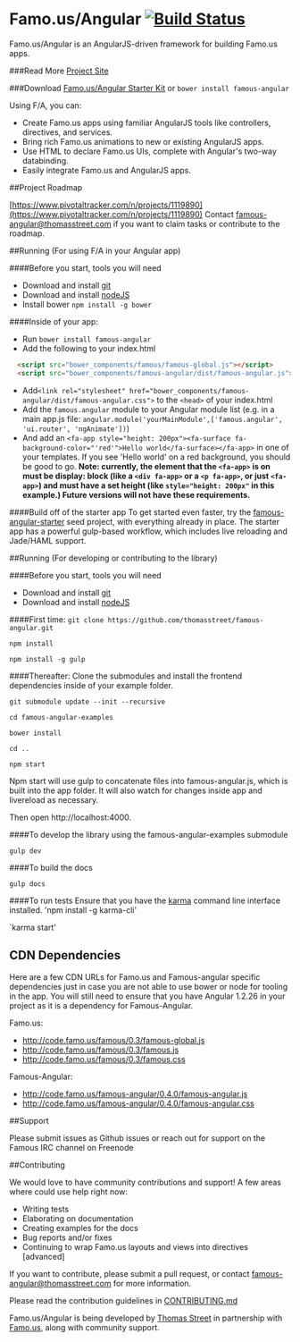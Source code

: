 # Famo.us/Angular [![Build Status](https://travis-ci.org/Famous/famous-angular.svg?branch=master)](https://travis-ci.org/Famous/famous-angular)

Famo.us/Angular is an AngularJS-driven framework for building Famo.us apps.

###Read More
[Project Site](https://famo.us/angular)

###Download
[Famo.us/Angular Starter Kit](http://code.famo.us/famous-angular/latest/famous-angular-starter-kit.zip?src=github-readme)
  or
`bower install famous-angular`


Using F/A, you can:
* Create Famo.us apps using familiar AngularJS tools like controllers, directives, and services.
* Bring rich Famo.us animations to new or existing AngularJS apps.
* Use HTML to declare Famo.us UIs, complete with Angular's two-way databinding.
* Easily integrate Famo.us and AngularJS apps.


##Project Roadmap

[https://www.pivotaltracker.com/n/projects/1119890](https://www.pivotaltracker.com/n/projects/1119890)
Contact [famous-angular@thomasstreet.com](mailto:famous-angular@thomasstreet.com) if you want to claim tasks or contribute to the roadmap.


##Running (For using F/A in your Angular app)

####Before you start, tools you will need
* Download and install [git](http://git-scm.com/downloads)
* Download and install [nodeJS](http://nodejs.org/download/)
* Install bower `npm install -g bower`

####Inside of your app:
* Run `bower install famous-angular`
* Add the following to your index.html
```html
  <script src="bower_components/famous/famous-global.js"></script>
  <script src="bower_components/famous-angular/dist/famous-angular.js"></script>
```
* Add`<link rel="stylesheet" href="bower_components/famous-angular/dist/famous-angular.css">` to the `<head>` of your index.html
* Add the `famous.angular` module to your Angular module list (e.g. in a main app.js file: `angular.module('yourMainModule',['famous.angular', 'ui.router', 'ngAnimate'])`)
* And add an `<fa-app style="height: 200px"><fa-surface fa-background-color="'red'">Hello world</fa-surface></fa-app>` in one of your templates.  If you see 'Hello world' on a red background, you should be good to go.
**Note: currently, the element that the `<fa-app>` is on must be display: block (like a `<div fa-app>` or a `<p fa-app>`, or just `<fa-app>`) and must have a set height (like `style="height: 200px"` in this example.)  Future versions will not have these requirements.**


####Build off of the starter app
To get started even faster, try the [famous-angular-starter](https://github.com/thomasstreet/famous-angular-starter) seed project, with everything already in place.  The starter app has a powerful gulp-based workflow, which includes live reloading and Jade/HAML support.




##Running (For developing or contributing to the library)

####Before you start, tools you will need
* Download and install [git](http://git-scm.com/downloads)
* Download and install [nodeJS](http://nodejs.org/download/)

####First time:
`git clone https://github.com/thomasstreet/famous-angular.git`

`npm install`

`npm install -g gulp`


####Thereafter:
Clone the submodules and install the frontend dependencies inside of your example folder.

`git submodule update --init --recursive`

`cd famous-angular-examples`

`bower install`

`cd ..`

`npm start`

Npm start will use gulp to concatenate files into famous-angular.js, which is built into the app folder. It will also watch for changes inside app and livereload as necessary.

Then open http://localhost:4000.

####To develop the library using the famous-angular-examples submodule

`gulp dev`

####To build the docs

`gulp docs`

####To run tests
Ensure that you have the [karma](http://karma-runner.github.io/0.12/intro/installation.html) command line interface installed.
'npm install -g karma-cli'

`karma start'

## CDN Dependencies
Here are a few CDN URLs for Famo.us and Famous-angular specific dependencies just in case you are not able to use bower or node for tooling in the app.  You will still need to ensure that you have Angular 1.2.26 in your project as it is a dependency for Famous-Angular.

Famo.us:
* http://code.famo.us/famous/0.3/famous-global.js
* http://code.famo.us/famous/0.3/famous.js
* http://code.famo.us/famous/0.3/famous.css

Famous-Angular:
* http://code.famo.us/famous-angular/0.4.0/famous-angular.js
* http://code.famo.us/famous-angular/0.4.0/famous-angular.css

##Support

Please submit issues as Github issues or reach out for support on the Famous IRC channel on Freenode


##Contributing

We would love to have community contributions and support!  A few areas where could use help right now:

* Writing tests
* Elaborating on documentation
* Creating examples for the docs
* Bug reports and/or fixes
* Continuing to wrap Famo.us layouts and views into directives [advanced]

If you want to contribute, please submit a pull request, or contact famous-angular@thomasstreet.com for more information.

Please read the contribution guidelines in [CONTRIBUTING.md](https://github.com/Famous/famous-angular/blob/master/CONTRIBUTING.md)

Famo.us/Angular is being developed by [Thomas Street](http://thomasstreet.com) in partnership with [Famo.us](https://famo.us), along with community support.
